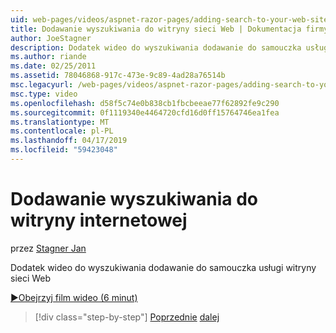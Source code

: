 ```yaml
---
uid: web-pages/videos/aspnet-razor-pages/adding-search-to-your-web-site
title: Dodawanie wyszukiwania do witryny sieci Web | Dokumentacja firmy Microsoft
author: JoeStagner
description: Dodatek wideo do wyszukiwania dodawanie do samouczka usługi witryny sieci Web
ms.author: riande
ms.date: 02/25/2011
ms.assetid: 78046868-917c-473e-9c89-4ad28a76514b
msc.legacyurl: /web-pages/videos/aspnet-razor-pages/adding-search-to-your-web-site
msc.type: video
ms.openlocfilehash: d58f5c74e0b838cb1fbcbeeae77f62892fe9c290
ms.sourcegitcommit: 0f1119340e4464720cfd16d0ff15764746ea1fea
ms.translationtype: MT
ms.contentlocale: pl-PL
ms.lasthandoff: 04/17/2019
ms.locfileid: "59423048"
---
```

# <a name="adding-search-to-your-web-site"></a>Dodawanie wyszukiwania do witryny internetowej

przez [Stagner Jan](https://github.com/JoeStagner)

Dodatek wideo do wyszukiwania dodawanie do samouczka usługi witryny sieci Web

[&#9654;Obejrzyj film wideo (6 minut)](https://channel9.msdn.com/Blogs/ASP-NET-Site-Videos/adding-search-to-your-web-site)

> [!div class="step-by-step"]
> [Poprzednie](adding-email-to-your-web-site.md)
> [dalej](adding-social-networking-to-your-website.md)
